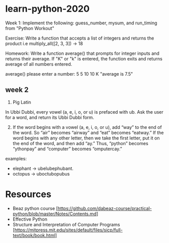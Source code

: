 # learn-python-2020

Week 1: Implement the following: guess_number, mysum, and run_timing from "Python Workout"

Exercise: Write a function that accepts a list of integers and returns the product
i.e multiply_all([2, 3, 3]) -> 18

Homework: Write a function average() that prompts for integer inputs and returns their average. If "K" or "k" is entered, the function exits and returns average of all numbers entered.

average()
please enter a number:
5
5
10
10
K
"average is 7.5"

## week 2

1. Pig Latin

In Ubbi Dubbi, every vowel (a, e, i, o, or u) is prefaced with ub.
Ask the user for a word, and return its Ubbi Dubbi form.

2. If the word begins with a vowel (a, e, i, o, or u), add “way” to the end of the
   word. So “air” becomes “airway” and “eat” becomes “eatway.”
   If the word begins with any other letter, then we take the first letter, put it on
   the end of the word, and then add “ay.” Thus, “python” becomes “ythonpay”
   and “computer” becomes “omputercay.”

examples:

- elephant -> ubelubephubant.
- octopus -> uboctubopubus

# Resources

- Beaz python course [https://github.com/dabeaz-course/practical-python/blob/master/Notes/Contents.md]
- Effective Python
- Structure and Interpretation of Computer Programs [https://mitpress.mit.edu/sites/default/files/sicp/full-text/book/book.html]
